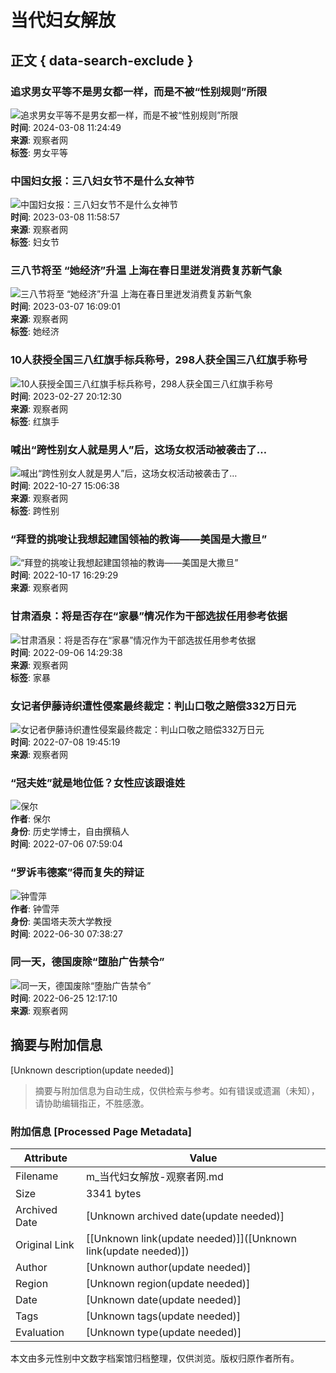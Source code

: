 # 当代妇女解放

## 正文 { data-search-exclude }


### 追求男女平等不是男女都一样，而是不被“性别规则”所限
![追求男女平等不是男女都一样，而是不被“性别规则”所限](https://i.guancha.cn/news/2024/03/08/20240308104140574.jpg!m.jpg)  
**时间**: 2024-03-08 11:24:49  
**来源**: 观察者网  
**标签**: 男女平等

### 中国妇女报：三八妇女节不是什么女神节
![中国妇女报：三八妇女节不是什么女神节](https://i.guancha.cn/news/2023/03/08/20230308134841197.jpg!m.jpg)  
**时间**: 2023-03-08 11:58:57  
**来源**: 观察者网  
**标签**: 妇女节

### 三八节将至 “她经济”升温 上海在春日里迸发消费复苏新气象
![三八节将至 “她经济”升温 上海在春日里迸发消费复苏新气象](https://i.guancha.cn/news/2023/03/07/20230307161036424.jpg!m.jpg)  
**时间**: 2023-03-07 16:09:01  
**来源**: 观察者网  
**标签**: 她经济

### 10人获授全国三八红旗手标兵称号，298人获全国三八红旗手称号
![10人获授全国三八红旗手标兵称号，298人获全国三八红旗手称号](https://i.guancha.cn/news/2023/02/27/20230227200519411.jpg!m.jpg)  
**时间**: 2023-02-27 20:12:30  
**来源**: 观察者网  
**标签**: 红旗手

### 喊出“跨性别女人就是男人”后，这场女权活动被袭击了…
![喊出“跨性别女人就是男人”后，这场女权活动被袭击了…](https://i.guancha.cn/news/2022/10/27/20221027143018247.jpg!cmspnm?watermark/2/text/MDA6MDA6MTM=/fill/I0ZGRkZGRg==/fontsize/30/dx/15/dy/15)  
**时间**: 2022-10-27 15:06:38  
**来源**: 观察者网  
**标签**: 跨性别

### “拜登的挑唆让我想起建国领袖的教诲——美国是大撒旦”
![“拜登的挑唆让我想起建国领袖的教诲——美国是大撒旦”](https://i.guancha.cn/news/2022/10/17/20221017101655447.jpg!m.jpg)  
**时间**: 2022-10-17 16:29:29  
**来源**: 观察者网

### 甘肃酒泉：将是否存在“家暴”情况作为干部选拔任用参考依据
![甘肃酒泉：将是否存在“家暴”情况作为干部选拔任用参考依据](https://i.guancha.cn/news/2022/09/06/20220906141908816.png!m.jpg)  
**时间**: 2022-09-06 14:29:38  
**来源**: 观察者网  
**标签**: 家暴

### 女记者伊藤诗织遭性侵案最终裁定：判山口敬之赔偿332万日元
![女记者伊藤诗织遭性侵案最终裁定：判山口敬之赔偿332万日元](https://i.guancha.cn/news/2022/07/08/20220708195646192.jpg!m.jpg)  
**时间**: 2022-07-08 19:45:19  
**来源**: 观察者网

### “冠夫姓”就是地位低？女性应该跟谁姓
![保尔](https://i.guancha.cn/authors/baoer/20220813223304920.png)  
**作者**: 保尔  
**身份**: 历史学博士，自由撰稿人  
**时间**: 2022-07-06 07:59:04  

### “罗诉韦德案”得而复失的辩证
![钟雪萍](https://i.guancha.cn/ColumnPic/bc8c3d99-bb5e-4c7e-8623-0862542c250f.png)  
**作者**: 钟雪萍  
**身份**: 美国塔夫茨大学教授  
**时间**: 2022-06-30 07:38:27  

### 同一天，德国废除“堕胎广告禁令”
![同一天，德国废除“堕胎广告禁令”](https://i.guancha.cn/news/2022/06/25/20220625115711785.jpg!m.jpg)  
**时间**: 2022-06-25 12:17:10  
**来源**: 观察者网
<!-- tcd_original_link https://m.guancha.cn/dangdaifunvjiefang -->


## 摘要与附加信息

<!-- tcd_abstract -->
[Unknown description(update needed)]
<!-- tcd_abstract_end -->

> 摘要与附加信息为自动生成，仅供检索与参考。如有错误或遗漏（未知），请协助编辑指正，不胜感激。

### 附加信息 [Processed Page Metadata]

| Attribute       | Value                                  |
|-----------------|----------------------------------------|
| Filename        | m_当代妇女解放-观察者网.md                             |
| Size            | 3341 bytes                           |
| Archived Date   | [Unknown archived date(update needed)]                             |
| Original Link   | [[Unknown link(update needed)]]([Unknown link(update needed)])                       |
| Author          | [Unknown author(update needed)]                               |
| Region          | [Unknown region(update needed)]                               |
| Date            | [Unknown date(update needed)]                                 |
| Tags            | [Unknown tags(update needed)]                                 |
| Evaluation            | [Unknown type(update needed)]                                 |
<!-- tcd_table_end -->

本文由多元性别中文数字档案馆归档整理，仅供浏览。版权归原作者所有。
